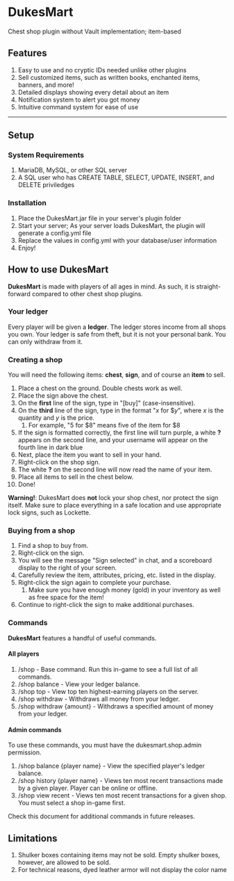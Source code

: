 # DukesMart
Chest shop plugin without Vault implementation; item-based

## Features
1. Easy to use and no cryptic IDs needed unlike other plugins
2. Sell customized items, such as written books, enchanted items, banners, and more!
3. Detailed displays showing every detail about an item
4. Notification system to alert you got money
5. Intuitive command system for ease of use

----

## Setup
### System Requirements
1. MariaDB, MySQL, or other SQL server
2. A SQL user who has CREATE TABLE, SELECT, UPDATE, INSERT, and DELETE priviledges

### Installation
1. Place the DukesMart.jar file in your server's plugin folder
2. Start your server; As your server loads DukesMart, the plugin will generate a config.yml file
3. Replace the values in config.yml with your database/user information
4. Enjoy!

## How to use DukesMart
**DukesMart** is made with players of all ages in mind. As such, it is straight-forward compared to other chest shop plugins.

### Your ledger
Every player will be given a **ledger**. The ledger stores income from all shops you own. Your ledger is safe from theft, but it is not your personal bank. You can only withdraw from it.

### Creating a shop
You will need the following items: **chest**, **sign**, and of course an **item** to sell.

1. Place a chest on the ground. Double chests work as well.
2. Place the sign above the chest.
3. On the **first** line of the sign, type in "[buy]" (case-insensitive).
4. On the **third** line of the sign, type in the format "_x_ for $_y_", where _x_ is the quantity and _y_ is the price.
    1. For example, "5 for $8" means five of the item for $8
5. If the sign is formatted correctly, the first line will turn purple, a white **?** appears on the second line, and your username will appear on the fourth line in dark blue
6. Next, place the item you want to sell in your hand.
7. Right-click on the shop sign.
8. The white **?** on the second line will now read the name of your item.
9. Place all items to sell in the chest below.
10. Done!

**Warning!**: DukesMart does **not** lock your shop chest, nor protect the sign itself. Make sure to place everything in a safe location and use appropriate lock signs, such as Lockette.

### Buying from a shop
1. Find a shop to buy from.
2. Right-click on the sign.
3. You will see the message "Sign selected" in chat, and a scoreboard display to the right of your screen.
4. Carefully review the item, attributes, pricing, etc. listed in the display.
5. Right-click the sign again to complete your purchase.
    1. Make sure you have enough money (gold) in your inventory as well as free space for the item!
6. Continue to right-click the sign to make additional purchases.

### Commands
**DukesMart** features a handful of useful commands.

#### All players
1. /shop - Base command. Run this in-game to see a full list of all commands.
2. /shop balance - View your ledger balance.
3. /shop top - View top ten highest-earning players on the server.
4. /shop withdraw - Withdraws all money from your ledger.
5. /shop withdraw {amount} - Withdraws a specified amount of money from your ledger.

#### Admin commands
To use these commands, you must have the dukesmart.shop.admin permission.

1. /shop balance {player name} - View the specified player's ledger balance.
2. /shop history {player name} - Views ten most recent transactions made by a given player. Player can be online or offline.
3. /shop view recent - Views ten most recent transactions for a given shop. You must select a shop in-game first.

Check this document for additional commands in future releases.

## Limitations
1. Shulker boxes containing items may not be sold. Empty shulker boxes, however, are allowed to be sold.
2. For technical reasons, dyed leather armor will not display the color name
